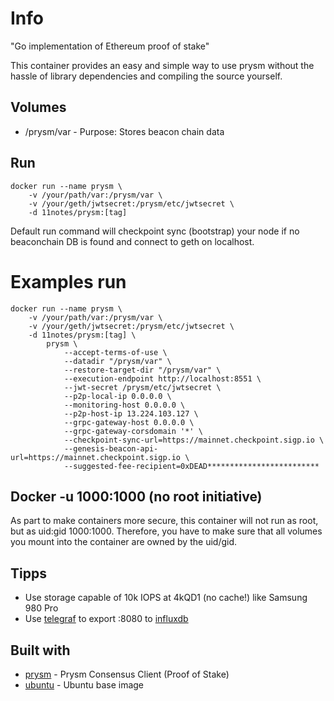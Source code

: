 # Info
"Go implementation of Ethereum proof of stake"

This container provides an easy and simple way to use prysm without the hassle of library dependencies and compiling the source yourself.

## Volumes
* /prysm/var - Purpose: Stores beacon chain data

## Run
```shell
docker run --name prysm \
    -v /your/path/var:/prysm/var \
    -v /your/geth/jwtsecret:/prysm/etc/jwtsecret \
    -d 11notes/prysm:[tag]
```

Default run command will checkpoint sync (bootstrap) your node if no beaconchain DB is found and connect to geth on localhost.

# Examples run
```shell
docker run --name prysm \
    -v /your/path/var:/prysm/var \
    -v /your/geth/jwtsecret:/prysm/etc/jwtsecret \
    -d 11notes/prysm:[tag] \
        prysm \
            --accept-terms-of-use \
            --datadir "/prysm/var" \
            --restore-target-dir "/prysm/var" \
            --execution-endpoint http://localhost:8551 \
            --jwt-secret /prysm/etc/jwtsecret \
            --p2p-local-ip 0.0.0.0 \
            --monitoring-host 0.0.0.0 \
            --p2p-host-ip 13.224.103.127 \
            --grpc-gateway-host 0.0.0.0 \
            --grpc-gateway-corsdomain '*' \
            --checkpoint-sync-url=https://mainnet.checkpoint.sigp.io \
            --genesis-beacon-api-url=https://mainnet.checkpoint.sigp.io \
            --suggested-fee-recipient=0xDEAD*************************
```

## Docker -u 1000:1000 (no root initiative)
As part to make containers more secure, this container will not run as root, but as uid:gid 1000:1000. Therefore, you have to make sure that all volumes you mount into the container are owned by the uid/gid.

## Tipps
* Use storage capable of 10k IOPS at 4kQD1 (no cache!) like Samsung 980 Pro
* Use [telegraf](https://github.com/influxdata/telegraf) to export :8080 to [influxdb](https://github.com/influxdata/influxdb)

## Built with
* [prysm](https://github.com/prysmaticlabs/prysm) - Prysm Consensus Client (Proof of Stake)
* [ubuntu](https://hub.docker.com/_/ubuntu) - Ubuntu base image